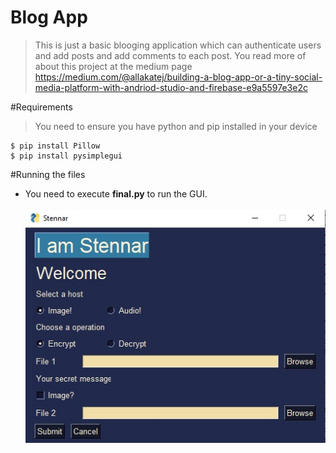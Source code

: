 # Blog App
> This is just a basic blooging application which can authenticate users and add posts and add comments to each post.
> You read more of about this project at the medium page 
> https://medium.com/@allakatej/building-a-blog-app-or-a-tiny-social-media-platform-with-andriod-studio-and-firebase-e9a5597e3e2c

#Requirements
> You need to ensure you have python and pip installed in your device

```shell
$ pip install Pillow
$ pip install pysimplegui
```
#Running the files
- You need to execute <b>final.py</b> to run the GUI.<br>
<br>[![INSERT YOUR GRAPHIC HERE](https://github.com/CRUCIFIER0/Steganography/blob/master/GUIss.jpg)]()


